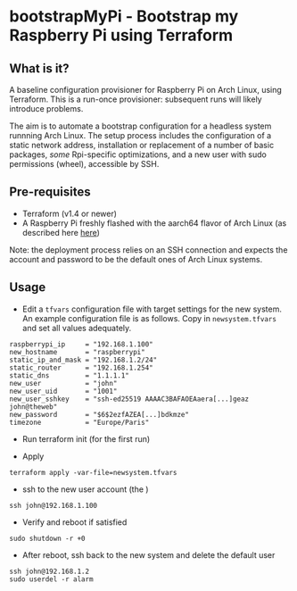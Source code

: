 # bootstrapMyPi - Bootstrap my Raspberry Pi using Terraform

## What is it?

A baseline configuration provisioner for Raspberry Pi on Arch Linux, using Terraform. This is a run-once provisioner: subsequent runs will likely introduce problems.

The aim is to automate a bootstrap configuration for a headless system runnning Arch Linux. The setup process includes the configuration of a static network address, installation or replacement of a number of basic packages, *some* Rpi-specific optimizations, and a new user with sudo permissions (wheel), accessible by SSH.  

## Pre-requisites

* Terraform (v1.4 or newer)
* A Raspberry Pi freshly flashed with the aarch64 flavor of Arch Linux (as described here [here](https://archlinuxarm.org/platforms/armv8/broadcom/raspberry-pi-3))

Note: the deployment process relies on an SSH connection and expects the account and password to be the default ones of Arch Linux systems.

## Usage 

* Edit a `tfvars` configuration file with target settings for the new system.  
An example configuration file is as follows. Copy in `newsystem.tfvars` and set all values adequately.
```
raspberrypi_ip     = "192.168.1.100"
new_hostname       = "raspberrypi"
static_ip_and_mask = "192.168.1.2/24"
static_router      = "192.168.1.254"
static_dns         = "1.1.1.1"
new_user           = "john"
new_user_uid       = "1001"
new_user_sshkey    = "ssh-ed25519 AAAAC3BAFAOEAaera[...]geaz john@theweb"
new_password       = "$6$2ezfAZEA[...]bdkmze"
timezone           = "Europe/Paris"
```

* Run terraform init (for the first run)

* Apply
```
terraform apply -var-file=newsystem.tfvars
```

* ssh to the new user account (the )
```
ssh john@192.168.1.100
```

* Verify and reboot if satisfied
```
sudo shutdown -r +0
```

* After reboot, ssh back to the new system and delete the default user 
```
ssh john@192.168.1.2
sudo userdel -r alarm 
```
